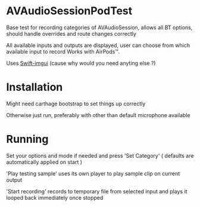 # AVAudioSessionPodTest

Base test for recording categories of AVAudioSession, allows all BT options, should handle overrides and route changes correctly

All available inputs and outputs are displayed, user can choose from which available input to record
Works with AirPods™.

Uses [Swift-imgui](https://github.com/mnmly/Swift-imgui) (cause why would you need anyting else ?)

# Installation
Might need carthage bootstrap to set things up correctly

Otherwise just run, preferably with other than default microphone available

# Running
Set your options and mode if needed and press 'Set Category' ( defaults are automatically applied on start )

'Play testing sample' uses its own player to play sample clip on current output

'Start recording' records to temporary file from selected input and plays it looped back immediately once stopped
